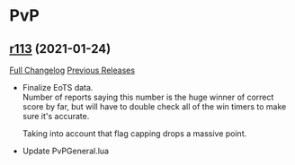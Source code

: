 # <DBM> PvP

## [r113](https://github.com/DeadlyBossMods/DBM-PvP/tree/r113) (2021-01-24)
[Full Changelog](https://github.com/DeadlyBossMods/DBM-PvP/compare/r112...r113) [Previous Releases](https://github.com/DeadlyBossMods/DBM-PvP/releases)

- Finalize EoTS data.  
    Number of reports saying this number is the huge winner of correct score by far, but will have to double check all of the win timers to make sure it's accurate.  
    Taking into account that flag capping drops a massive point.  
- Update PvPGeneral.lua  